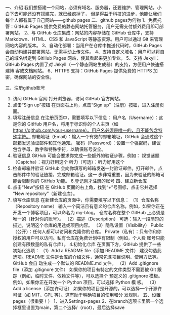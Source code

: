 一、介绍
我们想搭建一个网站，必须有域名、服务器，还要维护、管理网站，小白下去可能还没有搭建完，就已经疯掉了，
但是得益于科技的进步，他能让我们每个人都有属于自己网站——github pages
二、github pages为何物
  1、免费托管：GitHub Pages 提供免费的静态网站托管服务，用户无需支付额外费用即可部署网站。
  2、与 GitHub 仓库集成：网站的内容存储在 GitHub 仓库中，支持 Markdown、HTML、CSS 和              JavaScript 等静态资源。用户可以通过 Git 来管理网站内容的版本。
  3、自动化部署：当用户在仓库中推送代码时，GitHub Pages 会自动构建并部署网站，无需手动上传文件。
  4、支持自定义域名：用户可以将自己的域名绑定到 GitHub Pages 网站，使其看起来更加专业。
  5、支持 Jekyll：GitHub Pages 内置了对 Jekyll（一个静态网站生成器）的支持，方便用户快速搭建博       客或文档网站。
  6、HTTPS 支持：GitHub Pages 提供免费的 HTTPS 加密，确保网站的安全性。

三、注册github账号
   1. 访问 GitHub 官网
      打开浏览器，访问 GitHub 官方网站。
   2. 点击“Sign up”按钮
      在页面右上角，点击“Sign up”（注册）按钮，进入注册页面。
   3. 填写注册信息
      在注册页面中，需要填写以下信息：
      用户名（Username）：这是你的 GitHub 用户名，将用于标识你的个人主页（如                       https://github.com/your-username）。用户名必须是唯一的，且不能包含特殊字符。
      邮箱地址（Email）：输入一个有效的邮箱地址，GitHub 会通过这个邮箱发送验证邮件和其他通知。
      密码（Password）：设置一个强密码，建议包含字母、数字和特殊字符，以确保账号安全。
   4. 验证信息
      GitHub 可能会要求你完成一些额外的验证步骤，例如：
      视觉谜题（Captcha）：视力好用这个
      听力（可选）：听力好用这个
   5. 检查邮箱并验证
      GitHub 会向你填写的邮箱发送一封验证邮件。打开邮件，点击邮件中的验证链接，完成邮箱验证。这一       步非常重要，因为未验证的邮箱可能会限制你的 GitHub 功能。
   6.登记刚才注册的账号
四、建立新仓库
   2. 点击“New”按钮
      在 GitHub 页面的右上角，找到“+”号图标，点击它并选择 “New repository”（新建仓库）。
   3. 填写仓库信息
      在新建仓库的页面中，你需要填写以下信息：
     （1）仓库名称（Repository name）
         输入一个简洁且有意义的仓库名称。例如，如果你正在开发一个博客项目，可以命名为 my-blog。
         仓库名称在整个 GitHub 上必须是唯一的（针对你的账号）。
     （2）描述（Description）
          可选：输入一段简短的描述，说明这个仓库的用途或项目内容。
     （3）隐私设置（Visibility）
         Public（公开）：任何人都可以访问和克隆你的仓库。
         Private（私有）：只有你和你授权的用户可以访问。私有仓库在免费计划中有限制（例如，个人费          账号只能创建有限数量的私有仓库）。
   4.初始化仓库
      在页面下方，GitHub 提供了一些初始化选项：
     （1）Add a README file（添加 README 文件）
         建议勾选此选项。README 文件是仓库的介绍文件，通常包含项目说明、使用方法等。GitHub 会自          动生成一个默认的 README.md 文件。
     （2）Add .gitignore file（添加 .gitignore 文件）
         如果你的项目有特定的文件类型不需要被 Git 跟踪（例如，临时文件、依赖文件等），可以选择个           预定义的 .gitignore 模板。例如，如果你正在开发一个 Python 项目，可以选择 Python 模        板。
     （3）Add a license（添加许可证）
      如果你的项目是开源的，可以选择一个开源许可证（如 MIT、GPL 等）。这有助于明确项目的使用和分        发规则。
五、设置pages（很重要！）
    1、进入Settings-pages
    2、在branch选项卡里第一个选择框里设置为main，第二个选择/（root），最后选择save
